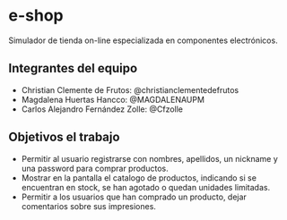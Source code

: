 ﻿# e-shop

Simulador de tienda on-line especializada en componentes electrónicos.

## Integrantes del equipo

- Christian Clemente de Frutos: @christianclementedefrutos
- Magdalena Huertas Hancco: @MAGDALENAUPM
- Carlos Alejandro Fernández Zolle: @Cfzolle

## Objetivos el trabajo

- Permitir al usuario registrarse con nombres, apellidos, un nickname y una password para comprar productos.
- Mostrar en la pantalla el catalogo de productos, indicando si se encuentran en stock, se han agotado o quedan unidades limitadas.
- Permitir a los usuarios que han comprado un producto, dejar comentarios sobre sus impresiones.

